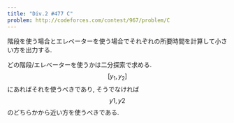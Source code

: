```yaml
---
title: "Div.2 #477 C"
problem: http://codeforces.com/contest/967/problem/C
---
```

階段を使う場合とエレベーターを使う場合でそれぞれの所要時間を計算して小さい方を出力する.

どの階段/エレベーターを使うかは二分探索で求める. $$ [y_1, y_2] $$ にあればそれを使うべきであり, そうでなければ $$ y1, y2 $$ のどちらかから近い方を使うべきである.
